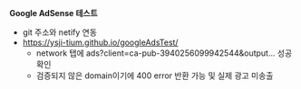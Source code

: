**Google AdSense 테스트**
- git 주소와 netify 연동
- https://ysji-tium.github.io/googleAdsTest/
   - network 탭에 ads?client=ca-pub-3940256099942544&output... 성공 확인
   - 검증되지 않은 domain이기에 400 error 반환 가능 및 실제 광고 미송출
